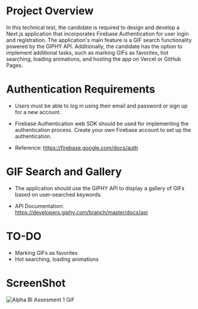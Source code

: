 # Project Overview
In this technical test, the candidate is required to design and develop a Next.js application that incorporates Firebase Authentication for user login and registration. The application's main feature is a GIF search functionality powered by the GIPHY API. Additionally, the candidate has the option to implement additional tasks, such as marking GIFs as favorites, hot searching, loading animations, and hosting the app on Vercel or GitHub Pages.

# Authentication Requirements
- Users must be able to log in using their email and password or sign up for a new account.

- Firebase Authentication web SDK should be used for implementing the authentication process. Create your own Firebase account to set up the authentication.

- Reference: https://firebase.google.com/docs/auth

# GIF Search and Gallery
- The application should use the GIPHY API to display a gallery of GIFs based on user-searched keywords.

- API Documentation: https://developers.giphy.com/branch/master/docs/api

# TO-DO
- Marking GIFs as favorites
- Hot searching, loading animations

# ScreenShot

![Alpha BI Assesment 1 GiF](https://github.com/ryinku77/Alpha-BI-master/assets/142103343/a15fb91b-40e9-4754-bb1d-2d6e3bcaf88e)
